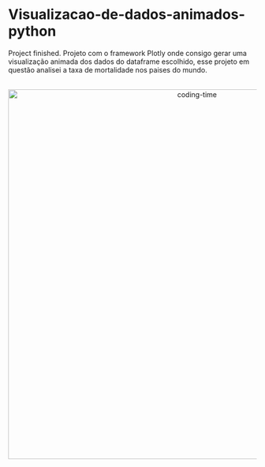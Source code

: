 # Visualizacao-de-dados-animados-python
Project finished. Projeto com o framework Plotly onde consigo gerar uma visualização animada dos dados do dataframe escolhido, esse projeto em questão analisei a taxa de mortalidade nos paises do mundo.

<div  align="center"> 
  <div style="display: inline_block"><br>
    <img align="center" height="750" alt="coding-time" src="">
